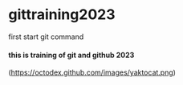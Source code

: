 # gittraining2023
first start git command
#### this is training of git and github 2023
(https://octodex.github.com/images/yaktocat.png)
